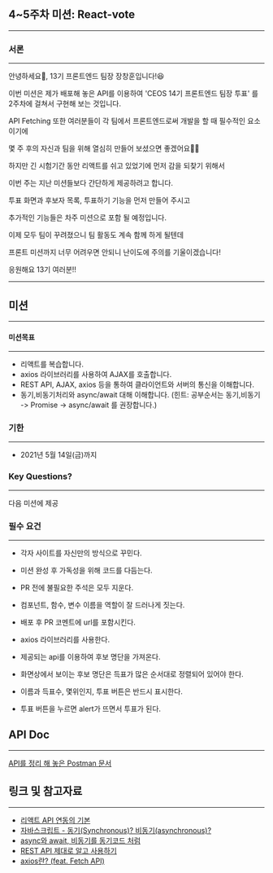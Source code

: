 ## 4~5주차 미션: React-vote

---

### 서론

---

안녕하세요👋, 13기 프론트엔드 팀장 장창훈입니다!😆

이번 미션은 제가 배포해 놓은 API를 이용하여 'CEOS 14기 프론트엔드 팀장 투표' 를 2주차에 걸쳐서 구현해 보는 것입니다.

API Fetching 또한 여러분들이 각 팀에서 프론트엔드로써 개발을 할 때 필수적인 요소이기에

몇 주 후의 자신과 팀을 위해 열심히 만들어 보셨으면 좋겠어요😤😤

하지만 긴 시험기간 동안 리액트를 쉬고 있었기에 먼저 감을 되찾기 위해서

이번 주는 지난 미션들보다 간단하게 제공하려고 합니다.

투표 화면과 후보자 목록, 투표하기 기능을 먼저 만들어 주시고

추가적인 기능들은 차주 미션으로 포함 될 예정입니다.

이제 모두 팀이 꾸려졌으니 팀 활동도 계속 함께 하게 될텐데

프론트 미션까지 너무 어려우면 안되니 난이도에 주의를 기울이겠습니다!

응원해요 13기 여러분!!



---

## 미션

---

#### 미션목표

---

- 리액트를 복습합니다.
- axios 라이브러리를 사용하여 AJAX를 호출합니다.
- REST API, AJAX, axios 등을 통하여 클라이언트와 서버의 통신을 이해합니다.
- 동기,비동기처리와 async/await 대해 이해합니다. (힌트: 공부순서는 동기,비동기 -> Promise -> async/await 를 권장합니다.) 

### 기한

---

- 2021년 5월 14일(금)까지

### Key Questions?

---

다음 미션에 제공

### 필수 요건

---

- 각자 사이트를 자신만의 방식으로 꾸민다.
- 미션 완성 후 가독성을 위해 코드를 다듬는다.
- PR 전에 불필요한 주석은 모두 지운다.
- 컴포넌트, 함수, 변수 이름을 역할이 잘 드러나게 짓는다.
- 배포 후 PR 코멘트에 url를 포함시킨다.

- axios 라이브러리를 사용한다.
- 제공되는 api를 이용하여 후보 명단을 가져온다.
- 화면상에서 보이는 후보 명단은 득표가 많은 순서대로 정렬되어 있어야 한다.
- 이름과 득표수, 몇위인지, 투표 버튼은 반드시 표시한다.
- 투표 버튼을 누르면 alert가 뜨면서 투표가 된다.

## API Doc

---

[API를 정리 해 놓은 Postman 문서](https://documenter.getpostman.com/view/15686523/TzRRDozw)



## 링크 및 참고자료

---

- [리액트 API 연동의 기본](https://react.vlpt.us/integrate-api/01-basic.html)
- [자바스크립트 - 동기(Synchronous)? 비동기(asynchronous)?](https://ljtaek2.tistory.com/142)
- [async와 await, 비동기를 동기코드 처럼](https://kamang-it.tistory.com/entry/JavaScript11async%EC%99%80-await-%EB%B9%84%EB%8F%99%EA%B8%B0%EB%A5%BC-%EB%8F%99%EA%B8%B0%EC%BD%94%EB%93%9C-%EC%B2%98%EB%9F%BC)
- [REST API 제대로 알고 사용하기](https://meetup.toast.com/posts/92)
- [axios란? (feat. Fetch API)](https://velog.io/@shin6403/React-axios%EB%9E%80-feat.-Fetch-API)
